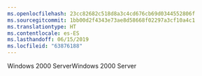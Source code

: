 ```yaml
---
ms.openlocfilehash: 23cc82682c518d8a3c4cd676cb69d0344552806f
ms.sourcegitcommit: 1bb00d2f4343e73ae8d58668f02297a3cf10a4c1
ms.translationtype: HT
ms.contentlocale: es-ES
ms.lasthandoff: 06/15/2019
ms.locfileid: "63876188"
---
```

<span data-ttu-id="7b000-101">Windows 2000 Server</span><span class="sxs-lookup"><span data-stu-id="7b000-101">Windows 2000 Server</span></span>